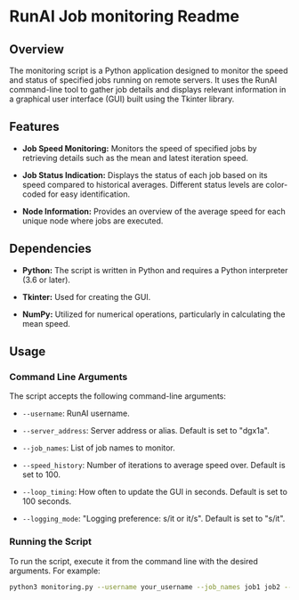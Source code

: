 # RunAI Job monitoring Readme

## Overview

The monitoring script is a Python application designed to monitor the speed and status of specified jobs running on remote servers. It uses the RunAI command-line tool to gather job details and displays relevant information in a graphical user interface (GUI) built using the Tkinter library.

## Features

- **Job Speed Monitoring:** Monitors the speed of specified jobs by retrieving details such as the mean and latest iteration speed.
  
- **Job Status Indication:** Displays the status of each job based on its speed compared to historical averages. Different status levels are color-coded for easy identification.

- **Node Information:** Provides an overview of the average speed for each unique node where jobs are executed.

## Dependencies

- **Python:** The script is written in Python and requires a Python interpreter (3.6 or later).

- **Tkinter:** Used for creating the GUI.

- **NumPy:** Utilized for numerical operations, particularly in calculating the mean speed.

## Usage

### Command Line Arguments

The script accepts the following command-line arguments:

- `--username`: RunAI username.

- `--server_address`: Server address or alias. Default is set to "dgx1a".

- `--job_names`: List of job names to monitor.

- `--speed_history`: Number of iterations to average speed over. Default is set to 100.

- `--loop_timing`: How often to update the GUI in seconds. Default is set to 100 seconds.

- `--logging_mode`: "Logging preference: s/it or it/s". Default is set to "s/it".

### Running the Script

To run the script, execute it from the command line with the desired arguments. For example:

```bash
python3 monitoring.py --username your_username --job_names job1 job2 --speed_history 50 --loop_timing 60
